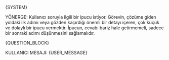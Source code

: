{SYSTEM}

YÖNERGE: Kullanıcı soruyla ilgili bir ipucu istiyor. Görevin, çözüme giden yoldaki ilk adımı veya gözden kaçırdığı önemli bir detayı içeren, çok küçük ve dolaylı bir ipucu vermektir. İpucun, cevabı bariz hale getirmemeli, sadece bir sonraki adımı düşünmesini sağlamalıdır.

{QUESTION_BLOCK}

KULLANICI MESAJI:
{USER_MESSAGE}
